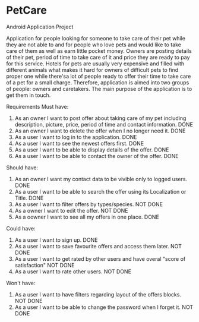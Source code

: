 # PetCare
Android Application Project

Application for people looking for someone to take care of their pet while they are not able to and for people who love pets and would like to take care of them
as well as earn little pocket money. Owners are posting details of their pet, period of time to take care of it and price they are ready to pay for this service.
Hotels for pets are usually very expensive and filled with different animals what makes it hard for owners of difficult pets to find proper one while there'sa lot of people
ready to offer their time to take care of a pet for a small charge. Therefore, application is aimed into two groups of people: owners and caretakers. 
The main purpose of the application is to get them in touch.

Requirements
Must have:
1. As an owner I want to post offer about taking care of my pet including description, picture, price, period of time and contact information. DONE
2. As an owner I want to delete the offer when I no longer need it. DONE
4. As a user I want to log in to the application. DONE
5. As a user I want to see the newest offers first. DONE
6. As a user I want to be able to display details of the offer. DONE
7. As a user I want to be able to contact the owner of the offer. DONE

Should have:
1. As an owner I want my contact data to be vivible only to logged users. DONE
2. As a user I want to be able to search the offer using its Localization or Title. DONE
3. As a user I want to filter offers by types/species. NOT DONE
4. As a owner I want to edit the offer. NOT DONE
5. As a oowner I want to see all my offers in one place. DONE

Could have:
1. As a user I want to sign up. DONE
2. As a user I want to save favourite offers and access them later. NOT DONE
3. As a user I want to get rated by other users and have overal "score of satisfaction" NOT DONE
4. As a user I want to rate other users. NOT DONE

Won't have:
1. As a user I want to have filters regarding layout of the offers blocks. NOT DONE
2. As a user I want to be able to change the password when I forget it. NOT DONE

